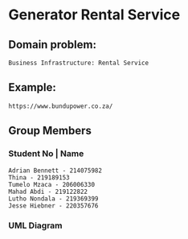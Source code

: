 # Generator Rental Service

## Domain problem: 
    Business Infrastructure: Rental Service

## Example: 
    https://www.bundupower.co.za/

## Group Members
### Student No	|  Name
    Adrian Bennett - 214075982
    Thina - 219189153
    Tumelo Mzaca - 206006330
    Mahad Abdi - 219122822
    Lutho Nondala - 219369399
    Jesse Hiebner - 220357676

### UML Diagram



